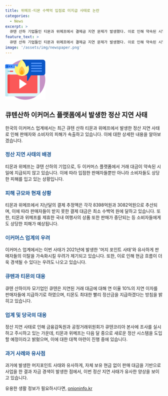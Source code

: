 ```yaml
---
title: 위메프·티몬 수백억 입점료 미지급 사태로 논란
categories:
  - News
excerpt: >
  큐텐 산하 기업들인 티몬과 위메프에서 결제금 지연 문제가 발생했다. 이로 인해 약속된 시일에 받지 못한 결제 대금은 수백억 원에 달하며, 판매자와 소비자들의 피해가 속출하고 있다. 업계에서는 머지 포인트 사태와 유사한 일이 벌어질 우려가 나오고 있으며, 티몬과 위메프는 완전자본잠식 상태이며 이번 사태로 판매자들의 이탈이 가속화되면 현금 흐름이 더욱 경색될 수 있다는 우려도 제기되고 있다. 한편, 금융감독원과 공정거래위원회가 상황을 주시하고 있다.
feature_text: >
  큐텐 산하 기업들인 티몬과 위메프에서 결제금 지연 문제가 발생했다. 이로 인해 약속된 시일에 받지 못한 결제 대금은 수백억 원에 달하며, 판매자와 소비자들의 피해가 속출하고 있다. 업계에서는 머지 포인트 사태와 유사한 일이 벌어질 우려가 나오고 있으며, 티몬과 위메프는 완전자본잠식 상태이며 이번 사태로 판매자들의 이탈이 가속화되면 현금 흐름이 더욱 경색될 수 있다는 우려도 제기되고 있다. 한편, 금융감독원과 공정거래위원회가 상황을 주시하고 있다.
image: '/assets/img/newspaper.png'
---
```


<p><img src="/assets/img/news.png" alt="rentncar 속보" /></p>

<h2 data-ke-size="size26">큐텐산하 이커머스 플랫폼에서 발생한 정산 지연 사태</h2>

<p data-ke-size="size16">한국의 이커머스 업계에서는 최근 큐텐 산하 티몬과 위메프에서 발생한 정산 지연 사태로 인해 판매자와 소비자의 피해가 속출하고 있습니다. 이에 대한 상세한 내용을 알아보겠습니다.</p>

<h3><b><span style="color: #1a5490;">정산 지연 사태의 배경</span></b></h3>

<p data-ke-size="size16">티몬과 위메프는 큐텐 산하의 기업으로, 두 이커머스 플랫폼에서 거래 대금이 약속된 시일에 지급되지 않고 있습니다. 이에 따라 입점한 판매자들뿐만 아니라 소비자들도 상당한 피해를 입고 있는 상황입니다.</p>

<h3><b><span style="color: #1a5490;">피해 규모와 현재 상황</span></b></h3>

<p data-ke-size="size16">티몬과 위메프에서 지난달의 결제 추정액은 각각 8398억원과 3082억원으로 추산되며, 이에 따라 판매자들이 받지 못한 결제 대금은 최소 수백억 원에 달하고 있습니다. 또한, 티몬과 위메프를 제휴한 국내 여행사의 상품 또한 판매가 중단되는 등 소비자들에게도 상당한 피해가 예상됩니다.</p>

<h3><b><span style="color: #1a5490;">이커머스 업계의 우려</span></b></h3>

<p data-ke-size="size16">이커머스 업계에서는 이번 사태가 2021년에 발생한 '머지 포인트 사태'와 유사하게 판매자들의 이탈을 가속화시킬 우려가 제기되고 있습니다. 또한, 이로 인해 현금 흐름이 더욱 경색될 수 있다는 우려도 나오고 있습니다.</p>

<h3><b><span style="color: #1a5490;">큐텐과 티몬의 대응</span></b></h3>

<p data-ke-size="size16">큐텐 산하이자 모기업인 큐텐은 지연된 거래 대금에 대해 연 이율 10%의 지연 이자를 판매자들에 지급하기로 하였으며, 티몬도 최대한 빨리 정산금을 지급하겠다는 방침을 밝히고 있습니다.</p>

<h3><b><span style="color: #1a5490;">업계 및 당국의 대응</span></b></h3>

<p data-ke-size="size16">정산 지연 사태로 인해 금융감독원과 공정거래위원회가 큐텐코리아 본사에 조사를 실시하고 주시하고 있는 가운데, 티몬과 위메프는 다음 달 중으로 새로운 정산 시스템을 도입할 예정이라고 밝혔으며, 이에 대한 대책 마련이 진행 중에 있습니다.</p>

<h3><b><span style="color: #1a5490;">과거 사례와 유사점</span></b></h3>

<p data-ke-size="size16">과거에 발생한 머지포인트 사태와 유사하게, 자체 보유 현금 없이 판매 대금을 기반으로 사업을 한 결과 자금 경색이 발생한 점에서, 이번 정산 지연 사태가 유사한 양상을 보이고 있습니다.</p>
유용한 생활 정보가 필요하시다면, <a href="https://onioninfo.kr" rel="dofollow">onioninfo.kr</a>


